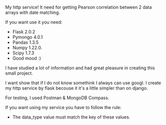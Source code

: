 My http service! It need for getting Pearson correlation between 2 data arrays with date matching.

If you want use it you need:
- Flask 2.0.2
- Pymongo 4.0.1
- Pandas 1.3.5
- Numpy 1.22.0.
- Scipy 1.7.3
- Good mood :)

I have studied a lot of information and had great pleasure in creating this small project.

I want show that if I do not know somethink I always can use googl. 
I create my http service by flask becouse it it's a little simpler than on django.

For testing, I used Postman & MongoDB Compass. 


If you want using my service you have to follow the rule:
- The data_type value must match the key of these values.
